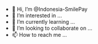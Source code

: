 - 👋 Hi, I’m @Indonesia-SmilePay
- 👀 I’m interested in ...
- 🌱 I’m currently learning ...
- 💞️ I’m looking to collaborate on ...
- 📫 How to reach me ...

<!---
Indonesia-SmilePay/Indonesia-SmilePay is a ✨ special ✨ repository because its `README.md` (this file) appears on your GitHub profile.
You can click the Preview link to take a look at your changes.
--->
